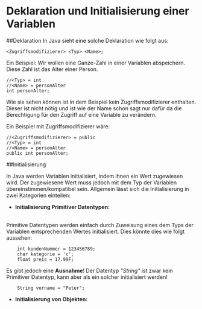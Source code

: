 # Deklaration und Initialisierung einer Variablen

##Deklaration
In Java sieht eine solche Deklaration wie folgt aus:

```<Zugriffsmodifizierer> <Typ> <Name>;```

Ein Beispiel:
Wir wollen eine Ganze-Zahl in einer Variablen abspeichern. Diese Zahl ist das Alter einer Person.

```
//<Typ> = int
//<Name> = personAlter
int personAlter;
```

Wie sie sehen können ist in dem Beispiel kein Zugriffsmodifizierer enthalten. Dieser ist nicht nötig und ist wie der Name schon sagt nur dafür da die Berechtigung für den Zugriff auf eine Variable zu verändern.

Ein Beispiel mit Zugriffsmodifizierer wäre:

```
//<Zugriffsmodifizierer> = public
//<Typ> = int
//<Name> = personAlter
public int personAlter;
```

##Initialisierung

In Java werden Variablen initialisiert, indem ihnen ein Wert zugewiesen wird. Der zugewiesene Wert muss jedoch mit dem Typ der Variablen übereinstimmen/kompatibel sein. Allgemein lässt sich die Initialisierung in zwei Kategorien einteilen:

* **Initialisierung Primitiver Datentypen:**
<br>
Primitive Datentypen werden einfach durch Zuweisung eines dem Typs der Variablen entsprechenden Wertes initialisiert. Dies könnte dies wie folgt aussehen:

```
    int kundenNummer = 123456789;
    char kategorie = 'c';
    float preis = 17.99F;
```
 
 Es gibt jedoch eine **Ausnahme**!
 Der Datentyp *"String"* ist zwar kein Primitiver Datentyp, kann aber als ein solcher initialisiert werden!
 
```
    String vorname = "Peter";
```

 

* **Initialisierung von Objekten:**
